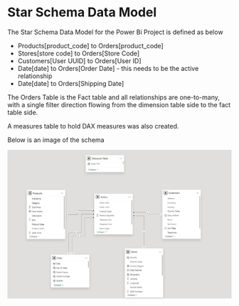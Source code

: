 # Star Schema Data Model

The Star Schema Data Model for the Power Bi Project is defined as below

- Products[product_code] to Orders[product_code]
- Stores[store code] to Orders[Store Code]
- Customers[User UUID] to Orders[User ID]
- Date[date] to Orders[Order Date]  - this needs to be the active relationship
- Date[date] to Orders[Shipping Date]

The Orders Table is the Fact table and all relationships are one-to-many, with a single filter direction flowing from the dimension table side to the fact table side.

A measures table to hold DAX measures was also created.

Below is an image of the schema

![schema](Star_Schema_data_model_image.jpg)


